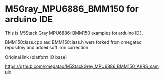 # M5Gray_MPU6886_BMM150 for arduino IDE

This is M5Stack Gray MPU6886+BMM150 examples for arduino IDE.

BMM150class.cpp and BMM150class.h were forked from omegatao repository and added soft iron correction.

Original link (platform IO base)

https://github.com/omegatao/M5StackGrey_MPU6886_BMM150_AHRS_sample
